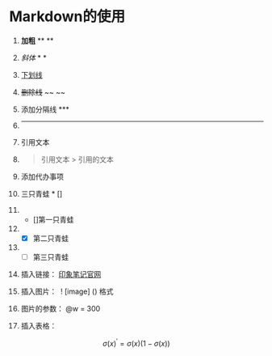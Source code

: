 # Markdown的使用

1. **加粗**    **  **

2. *斜体*     * *

3.  <u>下划线</u>    <u>   </u>

4.  ~~删除线~~      ~~    ~~

5. 添加分隔线  ***

6. ***

7. 引用文本

8. > 引用文本      > 引用的文本

9. 添加代办事项

10. 三只青蛙    * []

11. * []第一只青蛙 

12. * [x] 第二只青蛙     

13. * [ ] 第三只青蛙 

14. 插入链接： [印象笔记官网](https://www.yinxiang.com/)    [](href)

15. 插入图片： ![]()   ! [image] () 格式

16. 图片的参数：  @w = 300 

17. 插入表格：








$$
\sigma(x)^{'}=\sigma(x)(1-\sigma(x))
$$




